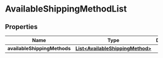
# AvailableShippingMethodList

## Properties
Name | Type | Description | Notes
------------ | ------------- | ------------- | -------------
**availableShippingMethods** | [**List&lt;AvailableShippingMethod&gt;**](AvailableShippingMethod.md) |  |  [optional]



